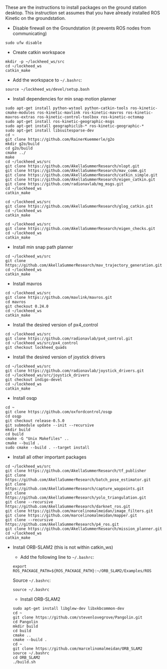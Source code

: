 These are the instructions to install packages on the ground station desktop. This instruction set assumes that you have already installed ROS Kinetic on the groundstation.

- Disable firewall on the Groundstation (it prevents ROS nodes from communicating)

```
sudo ufw disable
```

- Create catkin workspace

```
mkdir -p ~/lockheed_ws/src
cd ~/lockheed_ws
catkin_make
```

- Add the workspace to `~/.bashrc`:

```
source ~/lockheed_ws/devel/setup.bash
```

- Install dependencies for min snap motion planner
```
sudo apt-get install python-wstool python-catkin-tools ros-kinetic-cmake-modules ros-kinetic-mavlink ros-kinetic-mavros ros-kinetic-mavros-extras ros-kinetic-control-toolbox ros-kinetic-octomap
sudo apt-get install ros-kinetic-geographic-msgs
sudo apt-get install geographiclib-* ros-kinetic-geographic-*
sudo apt-get install libsuitesparse-dev
cd ~
git clone https://github.com/RainerKuemmerle/g2o
mkdir g2o/build
cd g2o/build
cmake ../
make
cd ~/lockheed_ws/src
git clone https://github.com/AkellaSummerResearch/nlopt.git 
git clone https://github.com/AkellaSummerResearch/mav_comm.git
git clone https://github.com/AkellaSummerResearch/catkin_simple.git
git clone https://github.com/AkellaSummerResearch/eigen_catkin.git
git clone https://github.com/radionavlab/mg_msgs.git
cd ~/lockheed_ws
catkin_make

cd ~/lockheed_ws/src
git clone https://github.com/AkellaSummerResearch/glog_catkin.git
cd ~/lockheed_ws
catkin_make

cd ~/lockheed_ws/src
git clone https://github.com/AkellaSummerResearch/eigen_checks.git
cd ~/lockheed_ws
catkin_make
```

- Install min snap path planner

```
cd ~/lockheed_ws/src
git clone https://github.com/AkellaSummerResearch/mav_trajectory_generation.git
cd ~/lockheed_ws
catkin_make
```

- Install mavros

```
cd ~/lockheed_ws/src
git clone https://github.com/mavlink/mavros.git
cd mavros
git checkout 0.24.0
cd ~/lockheed_ws
catkin_make
```

- Install the desired version of px4_control

```
cd ~/lockheed_ws/src
git clone https://github.com/radionavlab/px4_control.git
cd ~/lockheed_ws/src/px4_control
git checkout lockheed_quads
```

- Install the desired version of joystick drivers

```
cd ~/lockheed_ws/src
git clone https://github.com/radionavlab/joystick_drivers.git
cd ~/lockheed_ws/src/joystick_drivers
git checkout indigo-devel
cd ~/lockheed_ws
catkin_make
```

- Install osqp
```
cd ~
git clone https://github.com/oxfordcontrol/osqp
cd osqp
git checkout release-0.5.0
git submodule update --init --recursive
mkdir build
cd build
cmake -G "Unix Makefiles" ..
cmake --build .
sudo cmake --build . --target install
```

- Install all other important packages

```
cd ~/lockheed_ws/src
git clone https://github.com/AkellaSummerResearch/tf_publisher
git clone https://github.com/AkellaSummerResearch/batch_pose_estimator.git
git clone https://github.com/AkellaSummerResearch/capture_waypoints.git
git clone https://github.com/AkellaSummerResearch/yolo_triangulation.git
git clone --recursive https://github.com/AkellaSummerResearch/darknet_ros.git
git clone https://github.com/marcelinomalmeidan/image_filters.git 
git clone https://github.com/marcelinomalmeidan/mapper.git
git clone --recursive https://github.com/AkellaSummerResearch/p4_ros.git
git clone https://github.com/AkellaSummerResearch/mission_planner.git
cd ~/lockheed_ws
catkin_make
```

- Install ORB-SLAM2 (this is not within catkin_ws)

	- Add the following line to ```~/.bashrc```:

	```
	export ROS_PACKAGE_PATH=${ROS_PACKAGE_PATH}:~/ORB_SLAM2/Examples/ROS
	```
	
	Source `~/.bashrc`:
	```
	source ~/.bashrc
	```

	- Install ORB-SLAM2

	```
	sudo apt-get install libglew-dev libxkbcommon-dev
	cd ~
	git clone https://github.com/stevenlovegrove/Pangolin.git
	cd Pangolin
	mkdir build
	cd build
	cmake ..
	cmake --build .
	cd ~
	git clone https://github.com/marcelinomalmeidan/ORB_SLAM2
	source ~/.bashrc
	cd ORB_SLAM2
	./build.sh
	```
